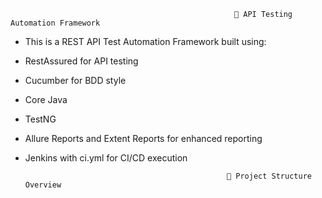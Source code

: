                                                       🚀 API Testing Automation Framework

*  This is a REST API Test Automation Framework built using:

*  RestAssured for API testing

*  Cucumber for BDD style

*  Core Java

*  TestNG

*  Allure Reports and Extent Reports for enhanced reporting

*  Jenkins with ci.yml for CI/CD execution


                                                    📁 Project Structure Overview


  

   



  

